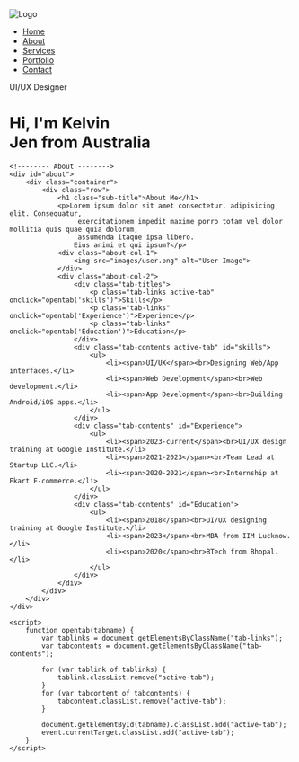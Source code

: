 <!DOCTYPE html>
<html lang="en">
<head>
    <meta charset="UTF-8">
    <meta http-equiv="X-UA-Compatible" content="IE=edge">
    <meta name="viewport" content="width=device-width, initial-scale=1.0">
    <title>Personal Portfolio Website - Easy Tutorials</title>
    <link rel="stylesheet" href="style.css">
</head>
<body>
    <div id="header">
        <div class="container">
            <nav>
                <img src="images/logo.png" class="logo" alt="Logo">
                <ul>
                    <li><a href="#home">Home</a></li>
                    <li><a href="#about">About</a></li>
                    <li><a href="#services">Services</a></li>
                    <li><a href="#portfolio">Portfolio</a></li>
                    <li><a href="#contact">Contact</a></li>
                </ul>
            </nav>
            <div class="header-text">
                <p>UI/UX Designer</p>
                <h1>Hi, I'm <span>Kelvin</span><br>Jen from Australia</h1>
            </div>
        </div>
    </div>

    <!-------- About -------->
    <div id="about">
        <div class="container">
            <div class="row">
                <h1 class="sub-title">About Me</h1>
                <p>Lorem ipsum dolor sit amet consectetur, adipisicing elit. Consequatur,
                     exercitationem impedit maxime porro totam vel dolor mollitia quis quae quia dolorum, 
                     assumenda itaque ipsa libero. 
                    Eius animi et qui ipsum?</p>
                <div class="about-col-1">
                    <img src="images/user.png" alt="User Image">
                </div>
                <div class="about-col-2">
                    <div class="tab-titles">
                        <p class="tab-links active-tab" onclick="opentab('skills')">Skills</p>
                        <p class="tab-links" onclick="opentab('Experience')">Experience</p>
                        <p class="tab-links" onclick="opentab('Education')">Education</p>
                    </div>
                    <div class="tab-contents active-tab" id="skills">
                        <ul>
                            <li><span>UI/UX</span><br>Designing Web/App interfaces.</li>
                            <li><span>Web Development</span><br>Web development.</li>
                            <li><span>App Development</span><br>Building Android/iOS apps.</li>
                        </ul>
                    </div>
                    <div class="tab-contents" id="Experience">
                        <ul>
                            <li><span>2023-current</span><br>UI/UX design training at Google Institute.</li>
                            <li><span>2021-2023</span><br>Team Lead at Startup LLC.</li>
                            <li><span>2020-2021</span><br>Internship at Ekart E-commerce.</li>
                        </ul>
                    </div>
                    <div class="tab-contents" id="Education">
                        <ul>
                            <li><span>2018</span><br>UI/UX designing training at Google Institute.</li>
                            <li><span>2023</span><br>MBA from IIM Lucknow.</li>
                            <li><span>2020</span><br>BTech from Bhopal.</li>
                        </ul>
                    </div>
                </div>
            </div>
        </div>
    </div>

    <script>
        function opentab(tabname) {
            var tablinks = document.getElementsByClassName("tab-links");
            var tabcontents = document.getElementsByClassName("tab-contents");

            for (var tablink of tablinks) {
                tablink.classList.remove("active-tab");
            }
            for (var tabcontent of tabcontents) {
                tabcontent.classList.remove("active-tab");
            }

            document.getElementById(tabname).classList.add("active-tab");
            event.currentTarget.classList.add("active-tab");
        }
    </script>
</body>
</html>

